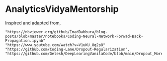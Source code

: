 # AnalyticsVidyaMentorship
Inspired and adapted from,

    "https://nbviewer.org/github/ImadDabbura/blog-posts/blob/master/notebooks/Coding-Neural-Network-Forwad-Back-Propagation.ipynb"
    "https://www.youtube.com/watch?v=V1uKU_8q2p8"
    "https://github.com/Coding-Lane/Dropout-Regularization",
    "https://github.com/Gelesh/DeepLearingVanilaCode/blob/main/Dropout_MoreData.ipynb"
